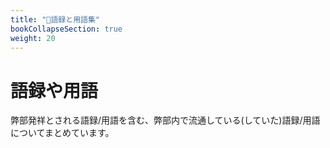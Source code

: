 ```yaml
---
title: "💬語録と用語集"
bookCollapseSection: true
weight: 20
---
```


# 語録や用語

弊部発祥とされる語録/用語を含む、弊部内で流通している(していた)語録/用語についてまとめています。

